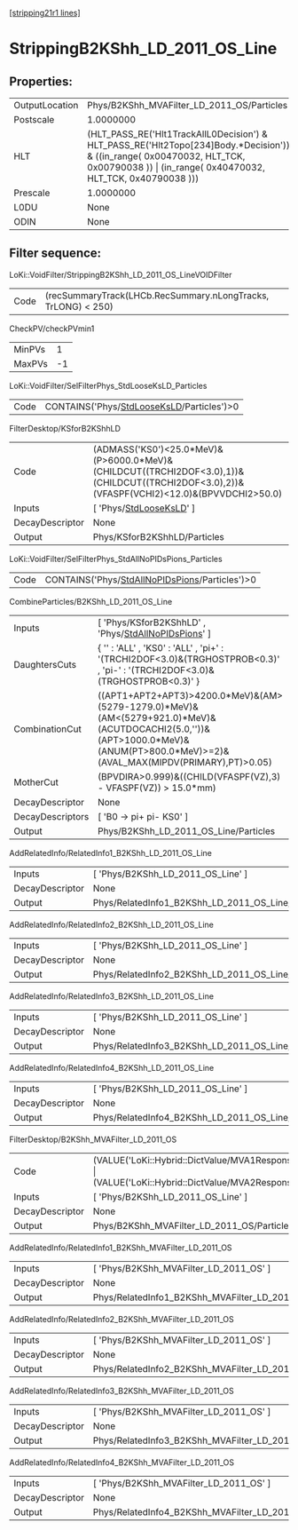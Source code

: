 [[stripping21r1 lines]](./stripping21r1-index)

# StrippingB2KShh_LD_2011_OS_Line

## Properties:

|                |                                                                                                                                                                                            |
|----------------|--------------------------------------------------------------------------------------------------------------------------------------------------------------------------------------------|
| OutputLocation | Phys/B2KShh_MVAFilter_LD_2011_OS/Particles                                                                                                                                                 |
| Postscale      | 1.0000000                                                                                                                                                                                  |
| HLT            | (HLT_PASS_RE('Hlt1TrackAllL0Decision') & HLT_PASS_RE('Hlt2Topo[234]Body.\*Decision')) & ((in_range( 0x00470032, HLT_TCK, 0x00790038 )) \| (in_range( 0x40470032, HLT_TCK, 0x40790038 ))) |
| Prescale       | 1.0000000                                                                                                                                                                                  |
| L0DU           | None                                                                                                                                                                                       |
| ODIN           | None                                                                                                                                                                                       |

## Filter sequence:

LoKi::VoidFilter/StrippingB2KShh_LD_2011_OS_LineVOIDFilter

|      |                                                               |
|------|---------------------------------------------------------------|
| Code | (recSummaryTrack(LHCb.RecSummary.nLongTracks, TrLONG) \< 250) |

CheckPV/checkPVmin1

|        |     |
|--------|-----|
| MinPVs | 1   |
| MaxPVs | -1  |

LoKi::VoidFilter/SelFilterPhys_StdLooseKsLD_Particles

|      |                                                                                            |
|------|--------------------------------------------------------------------------------------------|
| Code | CONTAINS('Phys/[StdLooseKsLD](./stripping21r1-commonparticles-stdlooseksld)/Particles')\>0 |

FilterDesktop/KSforB2KShhLD

|                 |                                                                                                                                                   |
|-----------------|---------------------------------------------------------------------------------------------------------------------------------------------------|
| Code            | (ADMASS('KS0')\<25.0\*MeV)&(P\>6000.0\*MeV)&(CHILDCUT((TRCHI2DOF\<3.0),1))&(CHILDCUT((TRCHI2DOF\<3.0),2))&(VFASPF(VCHI2)\<12.0)&(BPVVDCHI2\>50.0) |
| Inputs          | [ 'Phys/[StdLooseKsLD](./stripping21r1-commonparticles-stdlooseksld)' ]                                                                         |
| DecayDescriptor | None                                                                                                                                              |
| Output          | Phys/KSforB2KShhLD/Particles                                                                                                                      |

LoKi::VoidFilter/SelFilterPhys_StdAllNoPIDsPions_Particles

|      |                                                                                                      |
|------|------------------------------------------------------------------------------------------------------|
| Code | CONTAINS('Phys/[StdAllNoPIDsPions](./stripping21r1-commonparticles-stdallnopidspions)/Particles')\>0 |

CombineParticles/B2KShh_LD_2011_OS_Line

|                  |                                                                                                                                                                                           |
|------------------|-------------------------------------------------------------------------------------------------------------------------------------------------------------------------------------------|
| Inputs           | [ 'Phys/KSforB2KShhLD' , 'Phys/[StdAllNoPIDsPions](./stripping21r1-commonparticles-stdallnopidspions)' ]                                                                                |
| DaughtersCuts    | { '' : 'ALL' , 'KS0' : 'ALL' , 'pi+' : '(TRCHI2DOF\<3.0)&(TRGHOSTPROB\<0.3)' , 'pi-' : '(TRCHI2DOF\<3.0)&(TRGHOSTPROB\<0.3)' }                                                            |
| CombinationCut   | ((APT1+APT2+APT3)\>4200.0\*MeV)&(AM\>(5279-1279.0)\*MeV)&(AM\<(5279+921.0)\*MeV)&(ACUTDOCACHI2(5.0,''))&(APT\>1000.0\*MeV)&(ANUM(PT\>800.0\*MeV)\>=2)&(AVAL_MAX(MIPDV(PRIMARY),PT)\>0.05) |
| MotherCut        | (BPVDIRA\>0.999)&((CHILD(VFASPF(VZ),3) - VFASPF(VZ)) \> 15.0\*mm)                                                                                                                         |
| DecayDescriptor  | None                                                                                                                                                                                      |
| DecayDescriptors | [ 'B0 -\> pi+ pi- KS0' ]                                                                                                                                                                |
| Output           | Phys/B2KShh_LD_2011_OS_Line/Particles                                                                                                                                                     |

AddRelatedInfo/RelatedInfo1_B2KShh_LD_2011_OS_Line

|                 |                                                    |
|-----------------|----------------------------------------------------|
| Inputs          | [ 'Phys/B2KShh_LD_2011_OS_Line' ]                |
| DecayDescriptor | None                                               |
| Output          | Phys/RelatedInfo1_B2KShh_LD_2011_OS_Line/Particles |

AddRelatedInfo/RelatedInfo2_B2KShh_LD_2011_OS_Line

|                 |                                                    |
|-----------------|----------------------------------------------------|
| Inputs          | [ 'Phys/B2KShh_LD_2011_OS_Line' ]                |
| DecayDescriptor | None                                               |
| Output          | Phys/RelatedInfo2_B2KShh_LD_2011_OS_Line/Particles |

AddRelatedInfo/RelatedInfo3_B2KShh_LD_2011_OS_Line

|                 |                                                    |
|-----------------|----------------------------------------------------|
| Inputs          | [ 'Phys/B2KShh_LD_2011_OS_Line' ]                |
| DecayDescriptor | None                                               |
| Output          | Phys/RelatedInfo3_B2KShh_LD_2011_OS_Line/Particles |

AddRelatedInfo/RelatedInfo4_B2KShh_LD_2011_OS_Line

|                 |                                                    |
|-----------------|----------------------------------------------------|
| Inputs          | [ 'Phys/B2KShh_LD_2011_OS_Line' ]                |
| DecayDescriptor | None                                               |
| Output          | Phys/RelatedInfo4_B2KShh_LD_2011_OS_Line/Particles |

FilterDesktop/B2KShh_MVAFilter_LD_2011_OS

|                 |                                                                                                                                      |
|-----------------|--------------------------------------------------------------------------------------------------------------------------------------|
| Code            | (VALUE('LoKi::Hybrid::DictValue/MVA1Response_LD_2011_OS')\>-0.2) \| (VALUE('LoKi::Hybrid::DictValue/MVA2Response_LD_2011_OS')\>-0.2) |
| Inputs          | [ 'Phys/B2KShh_LD_2011_OS_Line' ]                                                                                                  |
| DecayDescriptor | None                                                                                                                                 |
| Output          | Phys/B2KShh_MVAFilter_LD_2011_OS/Particles                                                                                           |

AddRelatedInfo/RelatedInfo1_B2KShh_MVAFilter_LD_2011_OS

|                 |                                                         |
|-----------------|---------------------------------------------------------|
| Inputs          | [ 'Phys/B2KShh_MVAFilter_LD_2011_OS' ]                |
| DecayDescriptor | None                                                    |
| Output          | Phys/RelatedInfo1_B2KShh_MVAFilter_LD_2011_OS/Particles |

AddRelatedInfo/RelatedInfo2_B2KShh_MVAFilter_LD_2011_OS

|                 |                                                         |
|-----------------|---------------------------------------------------------|
| Inputs          | [ 'Phys/B2KShh_MVAFilter_LD_2011_OS' ]                |
| DecayDescriptor | None                                                    |
| Output          | Phys/RelatedInfo2_B2KShh_MVAFilter_LD_2011_OS/Particles |

AddRelatedInfo/RelatedInfo3_B2KShh_MVAFilter_LD_2011_OS

|                 |                                                         |
|-----------------|---------------------------------------------------------|
| Inputs          | [ 'Phys/B2KShh_MVAFilter_LD_2011_OS' ]                |
| DecayDescriptor | None                                                    |
| Output          | Phys/RelatedInfo3_B2KShh_MVAFilter_LD_2011_OS/Particles |

AddRelatedInfo/RelatedInfo4_B2KShh_MVAFilter_LD_2011_OS

|                 |                                                         |
|-----------------|---------------------------------------------------------|
| Inputs          | [ 'Phys/B2KShh_MVAFilter_LD_2011_OS' ]                |
| DecayDescriptor | None                                                    |
| Output          | Phys/RelatedInfo4_B2KShh_MVAFilter_LD_2011_OS/Particles |
